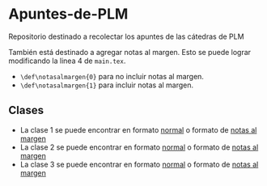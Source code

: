 # Apuntes-de-PLM
Repositorio destinado a recolectar los apuntes de las cátedras de PLM

También está destinado a agregar notas al margen. Esto se puede lograr modificando la linea 4 de `main.tex`.
- `\def\notasalmargen{0}` para no incluir notas al margen.
- `\def\notasalmargen{1}` para incluir notas al margen.

## Clases
- La clase 1 se puede encontrar en formato [normal](./pdfs/clase01.pdf) o formato de [notas al margen](./pdfs/clase01NM.pdf)
- La clase 2 se puede encontrar en formato [normal](./pdfs/clase02.pdf) o formato de [notas al margen](./pdfs/clase02NM.pdf)
- La clase 3 se puede encontrar en formato [normal](./pdfs/clase03.pdf) o formato de [notas al margen](./pdfs/clase03NM.pdf)
